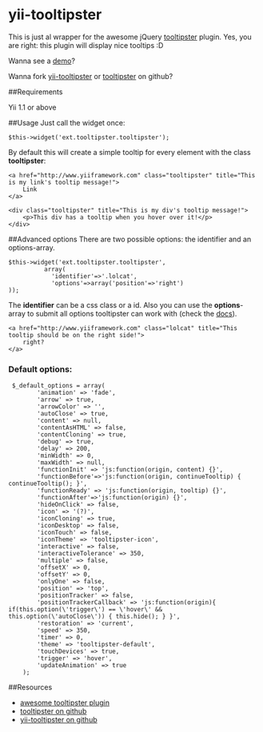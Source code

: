 yii-tooltipster
===============
This is just al wrapper for the awesome jQuery [tooltipster](http://calebjacob.com/tooltipster/) plugin. Yes, you are right: this plugin will display nice tooltips :D

Wanna see a [demo](http://calebjacob.com/tooltipster/)?

Wanna fork [yii-tooltipster](https://github.com/Dadeniss/yii-tooltipster) or [tooltipster](https://github.com/iamceege/tooltipster) on github?


##Requirements

Yii 1.1 or above

##Usage
Just call the widget once:
~~~[php]
$this->widget('ext.tooltipster.tooltipster');
~~~
By default this will create a simple tooltip for every element with the class **tooltipster**:
~~~[html]
<a href="http://www.yiiframework.com" class="tooltipster" title="This is my link's tooltip message!">
    Link
</a>

<div class="tooltipster" title="This is my div's tooltip message!"> 
    <p>This div has a tooltip when you hover over it!</p>
</div>
~~~

##Advanced options
There are two possible options: the identifier and an options-array.
~~~[php]
$this->widget('ext.tooltipster.tooltipster',
          array(
            'identifier'=>'.lolcat',
            'options'=>array('position'=>'right')
));
~~~
The **identifier** can be a css class or a id. Also you can use the **options**-array to submit all options tooltipster can work with (check the [docs](http://calebjacob.com/tooltipster/#options)).
~~~[html]
<a href="http://www.yiiframework.com" class="lolcat" title="This tooltip should be on the right side!">
    right?
</a>
~~~
### Default options:
~~~[php]
 $_default_options = array(
        'animation' => 'fade',
        'arrow' => true,
        'arrowColor' => '',
        'autoClose' => true,
        'content' => null,
        'contentAsHTML' => false,
        'contentCloning' => true,
        'debug' => true,
        'delay' => 200,
        'minWidth' => 0,
        'maxWidth' => null,
        'functionInit' => 'js:function(origin, content) {}',
        'functionBefore'=>'js:function(origin, continueTooltip) { continueTooltip(); }',
        'functionReady' => 'js:function(origin, tooltip) {}',
        'functionAfter'=>'js:function(origin) {}',
        'hideOnClick' => false,
        'icon' => '(?)',
        'iconCloning' => true,
        'iconDesktop' => false,
        'iconTouch' => false,
        'iconTheme' => 'tooltipster-icon',
        'interactive' => false,
        'interactiveTolerance' => 350,
        'multiple' => false,
        'offsetX' => 0,
        'offsetY' => 0,
        'onlyOne' => false,
        'position' => 'top',
        'positionTracker' => false,
        'positionTrackerCallback' => 'js:function(origin){ if(this.option(\'trigger\') == \'hover\' && this.option(\'autoClose\')) { this.hide(); } }',
        'restoration' => 'current',
        'speed' => 350,
        'timer' => 0,
        'theme' => 'tooltipster-default',
        'touchDevices' => true,
        'trigger' => 'hover',
        'updateAnimation' => true
    );
~~~
##Resources

 * [awesome tooltipster plugin](http://calebjacob.com/tooltipster/)
 * [tooltipster on github](https://github.com/iamceege/tooltipster)
 * [yii-tooltipster on github](https://github.com/Dadeniss/yii-tooltipster)
